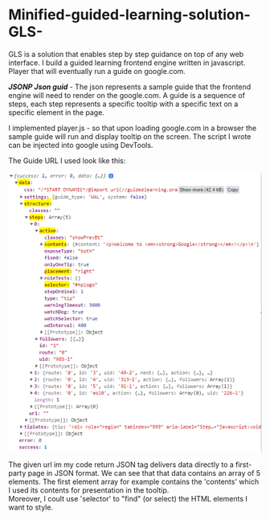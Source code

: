 # Minified-guided-learning-solution-GLS-
GLS is a solution that enables step by step guidance on top of any web interface.
I build a guided learning frontend engine written in javascript. Player that will eventually run a guide on google.com. 

***JSONP Json guid*** - The json represents a sample guide that the frontend engine will need to render on the google.com. A guide is a sequence of steps, each step represents a specific tooltip with a specific text on a specific element in the page.

I implemented player.js  - so that upon loading google.com in a browser the sample guide will run and display tooltip on the screen.
The script I wrote can be injected into google using DevTools. 

The Guide URL I used look like this:

![data image](data.PNG)

The given url im my code return JSON tag delivers data directly to a first-party page in JSON format.
We can see that that data contains an array of 5 elements. 
The first element array for example contains the 'contents' which I used its contents for presentation in the tooltip.  
Moreover, I coult use 'selector' to "find" (or select) the HTML elements I want to style. 
